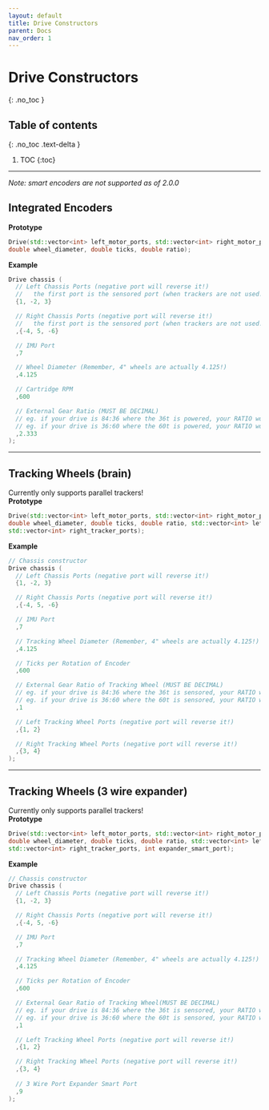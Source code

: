```yaml
---
layout: default
title: Drive Constructors
parent: Docs
nav_order: 1
---
```



# **Drive Constructors**
{: .no_toc }

## Table of contents
{: .no_toc .text-delta }

1. TOC
{:toc}


---

*Note: smart encoders are not supported as of 2.0.0*

## Integrated Encoders
**Prototype**
```cpp
Drive(std::vector<int> left_motor_ports, std::vector<int> right_motor_ports, int imu_port, 
double wheel_diameter, double ticks, double ratio);
```
**Example**  
```cpp
Drive chassis (
  // Left Chassis Ports (negative port will reverse it!)
  //   the first port is the sensored port (when trackers are not used!)
  {1, -2, 3}

  // Right Chassis Ports (negative port will reverse it!)
  //   the first port is the sensored port (when trackers are not used!)
  ,{-4, 5, -6}

  // IMU Port
  ,7

  // Wheel Diameter (Remember, 4" wheels are actually 4.125!)
  ,4.125

  // Cartridge RPM
  ,600

  // External Gear Ratio (MUST BE DECIMAL)
  // eg. if your drive is 84:36 where the 36t is powered, your RATIO would be 2.333.
  // eg. if your drive is 36:60 where the 60t is powered, your RATIO would be 0.6.
  ,2.333
);
```


---


## Tracking Wheels (brain)
Currently only supports parallel trackers!  
**Prototype**
```cpp
Drive(std::vector<int> left_motor_ports, std::vector<int> right_motor_ports, int imu_port, 
double wheel_diameter, double ticks, double ratio, std::vector<int> left_tracker_ports,
std::vector<int> right_tracker_ports);
```
**Example**
```cpp
// Chassis constructor
Drive chassis (
  // Left Chassis Ports (negative port will reverse it!)
  {1, -2, 3}

  // Right Chassis Ports (negative port will reverse it!)
  ,{-4, 5, -6}

  // IMU Port
  ,7

  // Tracking Wheel Diameter (Remember, 4" wheels are actually 4.125!)
  ,4.125

  // Ticks per Rotation of Encoder
  ,600

  // External Gear Ratio of Tracking Wheel (MUST BE DECIMAL)
  // eg. if your drive is 84:36 where the 36t is sensored, your RATIO would be 2.333.
  // eg. if your drive is 36:60 where the 60t is sensored, your RATIO would be 0.6.
  ,1

  // Left Tracking Wheel Ports (negative port will reverse it!)
  ,{1, 2}

  // Right Tracking Wheel Ports (negative port will reverse it!)
  ,{3, 4}
);
```


---


## Tracking Wheels (3 wire expander)
Currently only supports parallel trackers!  
**Prototype**
```cpp
Drive(std::vector<int> left_motor_ports, std::vector<int> right_motor_ports, int imu_port, 
double wheel_diameter, double ticks, double ratio, std::vector<int> left_tracker_ports, 
std::vector<int> right_tracker_ports, int expander_smart_port);
```
**Example**
```cpp
// Chassis constructor
Drive chassis (
  // Left Chassis Ports (negative port will reverse it!)
  {1, -2, 3}

  // Right Chassis Ports (negative port will reverse it!)
  ,{-4, 5, -6}

  // IMU Port
  ,7

  // Tracking Wheel Diameter (Remember, 4" wheels are actually 4.125!)
  ,4.125

  // Ticks per Rotation of Encoder
  ,600

  // External Gear Ratio of Tracking Wheel(MUST BE DECIMAL)
  // eg. if your drive is 84:36 where the 36t is sensored, your RATIO would be 2.333.
  // eg. if your drive is 36:60 where the 60t is sensored, your RATIO would be 0.6.
  ,1

  // Left Tracking Wheel Ports (negative port will reverse it!)
  ,{1, 2}

  // Right Tracking Wheel Ports (negative port will reverse it!)
  ,{3, 4}
  
  // 3 Wire Port Expander Smart Port
  ,9
);
```